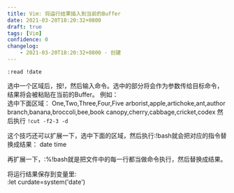 ```yaml
---
title: Vim: 将运行结果插入到当前的Buffer
date: 2021-03-20T18:20:32+0800
draft: true
tags: [Vim]
confidence: 0
changelog:
    - 2021-03-20T18:20:32+0800 - 创建
---
```


`:read !date`

选中一个区域后，按!，然后输入命令。选中的部分将会作为参数传给目标命令，结果将会被粘贴在当前的Buffer。
例如：   
选中下面区域：
One,Two,Three,Four,Five
arborist,apple,artichoke,ant,author
branch,banana,broccoli,bee,book
canopy,cherry,cabbage,cricket,codex
然后执行 `!cut -f2-3 -d`

这个技巧还可以扩展一下，选中下面的区域，然后执行:!bash就会把对应的指令替换成结果：
date
time

再扩展一下，:%!bash就是把文件中的每一行都当做命令执行，然后替换成结果。

将运行结果保存到变量里:   
    :let curdate=system('date')
    
